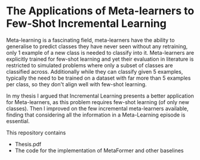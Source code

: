 # The Applications of Meta-learners to Few-Shot Incremental Learning
Meta-learning is a fascinating field, meta-learners have the ability to generalise to predict classes they have never seen without any retraining, only 1 example of a new class is needed to classify into it. Meta-learners are explicitly trained for few-shot learning and yet their evaluation in literature is restricted to simulated problems where only a subset of classes are classified across. Additionally while they can classify given 5 examples, typically the need to be trained on a dataset with far more than 5 examples per class, so they don't align well with few-shot learning. 

In my thesis I argued that Incremental Learning presents a better application for Meta-learners, as this problem requires few-shot learning (of only new classes). Then I improved on the few incremental meta-learners available, finding that considering all the information in a Meta-Learning episode is essential.

This repository contains
- Thesis.pdf
- The code for the implementation of MetaFormer and other baselines
